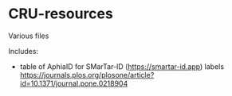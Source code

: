 # CRU-resources
Various files 

Includes: 
- table of AphiaID for SMarTar-ID (https://smartar-id.app) labels 
https://journals.plos.org/plosone/article?id=10.1371/journal.pone.0218904 


